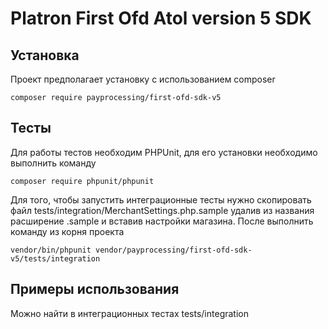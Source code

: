 Platron First Ofd Atol version 5 SDK
===============
## Установка

Проект предполагает установку с использованием composer
<pre><code>composer require payprocessing/first-ofd-sdk-v5</pre></code>

## Тесты
Для работы тестов необходим PHPUnit, для его установки необходимо выполнить команду
```
composer require phpunit/phpunit
```
Для того, чтобы запустить интеграционные тесты нужно скопировать файл tests/integration/MerchantSettings.php.sample удалив 
из названия расширение .sample и вставив настройки магазина. После выполнить команду из корня проекта
```
vendor/bin/phpunit vendor/payprocessing/first-ofd-sdk-v5/tests/integration
```

## Примеры использования

Можно найти в интеграционных тестах tests/integration
